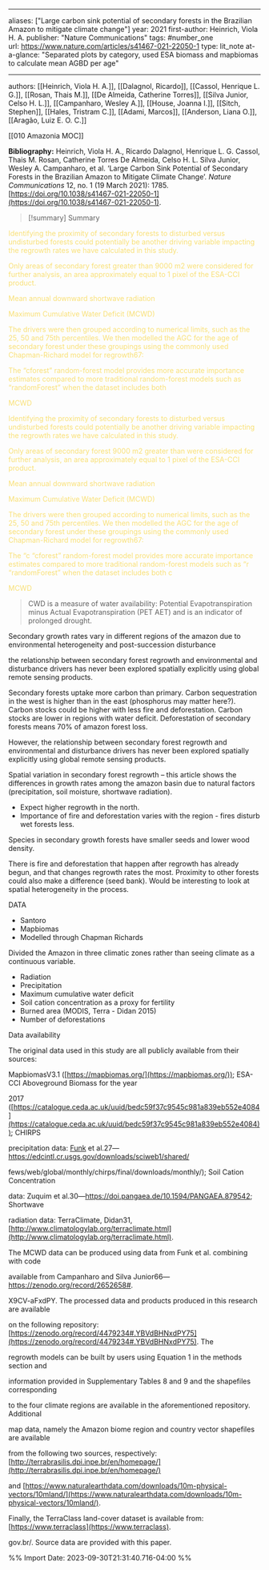   
---
aliases: ["Large carbon sink potential of secondary forests in the Brazilian Amazon to mitigate climate change"] 
year: 2021 
first-author: Heinrich, Viola H. A.
publisher: "Nature Communications" 
tags:   #number_one   
url: https://www.nature.com/articles/s41467-021-22050-1 
type: lit_note
at-a-glance: "Separated plots by category, used ESA biomass and mapbiomas to calculate mean AGBD per age"

--- 
authors: [[Heinrich, Viola H. A.]], [[Dalagnol, Ricardo]], [[Cassol, Henrique L. G.]], [[Rosan, Thais M.]], [[De Almeida, Catherine Torres]], [[Silva Junior, Celso H. L.]], [[Campanharo, Wesley A.]], [[House, Joanna I.]], [[Sitch, Stephen]], [[Hales, Tristram C.]], [[Adami, Marcos]], [[Anderson, Liana O.]], [[Aragão, Luiz E. O. C.]]

[[010 Amazonia MOC]]

**Bibliography:** Heinrich, Viola H. A., Ricardo Dalagnol, Henrique L. G. Cassol, Thais M. Rosan, Catherine Torres De Almeida, Celso H. L. Silva Junior, Wesley A. Campanharo, et al. ‘Large Carbon Sink Potential of Secondary Forests in the Brazilian Amazon to Mitigate Climate Change’. _Nature Communications_ 12, no. 1 (19 March 2021): 1785. [https://doi.org/10.1038/s41467-021-22050-1](https://doi.org/10.1038/s41467-021-22050-1). 

>[!summary] Summary
> 


<p>  <span style="color: #F9E076">Identifying the proximity of secondary forests to disturbed versus undisturbed forests could potentially be another driving variable impacting the regrowth rates we have calculated in this study.</span>  </p> <p>  <span style="color: #F9E076">Only areas of secondary forest greater than 9000 m2 were considered for further analysis, an area approximately equal to 1 pixel of the ESA-CCI product.</span>  </p> <p>  <span style="color: #F9E076">Mean annual downward shortwave radiation</span>  </p> <p>  <span style="color: #F9E076">Maximum Cumulative Water Deficit (MCWD)</span>  </p> <p>  <span style="color: #F9E076">The drivers were then grouped according to numerical limits, such as the 25, 50 and 75th percentiles. We then modelled the AGC for the age of secondary forest under these groupings using the commonly used Chapman-Richard model for regrowth67:</span>  </p> <p>  <span style="color: #F9E076">The “cforest” random-forest model provides more accurate importance estimates compared to more traditional random-forest models such as “randomForest” when the dataset includes both</span>  </p> <p>  <span style="color: #F9E076">MCWD</span>  </p> <p>  <span style="color: #F9E076">Identifying the proximity of secondary forests to disturbed versus undisturbed forests could potentially be another driving variable impacting the regrowth rates we have calculated in this study.</span>  </p> <p>  <span style="color: #F9E076">Only areas of secondary forest 9000 m2 greater than were considered for further analysis, an area approximately equal to 1 pixel of the ESA-CCI product.</span>  </p> <p>  <span style="color: #F9E076">Mean annual downward shortwave radiation</span>  </p> <p>  <span style="color: #F9E076">Maximum Cumulative Water Deficit (MCWD)</span>  </p> <p>  <span style="color: #F9E076">The drivers were then grouped according to numerical limits, such as the 25, 50 and 75th percentiles. We then modelled the AGC for the age of secondary forest under these groupings using the commonly used Chapman-Richard model for regrowth67:</span>  </p> <p>  <span style="color: #F9E076">The “c “cforest” random-forest model provides more accurate importance estimates compared to more traditional random-forest models such as “r “randomForest” when the dataset includes both c</span>  </p> <p>  <span style="color: #F9E076">MCWD</span>  </p> 
 

>CWD is a measure of water availability: Potential Evapotranspiration minus Actual Evapotranspiration (PET  AET) and is an indicator of prolonged drought. 


Secondary growth rates vary in different regions of the amazon due to environmental heterogeneity and post-succession disturbance 

the relationship between secondary forest regrowth and environmental and disturbance drivers has never been explored spatially explicitly using global remote sensing products.

Secondary forests uptake more carbon than primary. Carbon sequestration in the west is higher than in the east (phosphorus may matter here?). Carbon stocks could be higher with less fire and deforestation. Carbon stocks are lower in regions with water deficit. Deforestation of secondary forests means 70% of amazon forest loss. 

However, the relationship between secondary forest regrowth and environmental and disturbance drivers has never been explored spatially explicitly using global remote sensing products. 

Spatial variation in secondary forest regrowth – this article shows the differences in growth rates among the amazon basin due to natural factors (precipitation, soil moisture, shortwave radiation). 

- Expect higher regrowth in the north.
- Importance of fire and deforestation varies with the region - fires disturb wet forests less.

Species in secondary growth forests have smaller seeds and lower wood density. 

There is fire and deforestation that happen after regrowth has already begun, and that changes regrowth rates the most. Proximity to other forests could also make a difference (seed bank). Would be interesting to look at spatial heterogeneity in the process. 

DATA

- Santoro
- Mapbiomas
- Modelled through Chapman Richards

Divided the Amazon in three climatic zones rather than seeing climate as a continuous variable.

- Radiation
- Precipitation
- Maximum cumulative water deficit
- Soil cation concentration as a proxy for fertility
- Burned area (MODIS, Terra - Didan 2015)
- Number of deforestations

Data availability

The original data used in this study are all publicly available from their sources:

MapbiomasV3.1 ([https://mapbiomas.org/](https://mapbiomas.org/)); ESA-CCI Aboveground Biomass for the year

2017 ([https://catalogue.ceda.ac.uk/uuid/bedc59f37c9545c981a839eb552e4084](https://catalogue.ceda.ac.uk/uuid/bedc59f37c9545c981a839eb552e4084)); CHIRPS

precipitation data: [Funk](https://www.nature.com/articles/sdata201566) et al.27—https://edcintl.cr.usgs.gov/downloads/sciweb1/shared/

fews/web/global/monthly/chirps/final/downloads/monthly/); Soil Cation Concentration

data: Zuquim et al.30—https://doi.pangaea.de/10.1594/PANGAEA.879542; Shortwave

radiation data: TerraClimate, Didan31, [http://www.climatologylab.org/terraclimate.html](http://www.climatologylab.org/terraclimate.html).

The MCWD data can be produced using data from Funk et al. combining with code

available from Campanharo and Silva Junior66—https://zenodo.org/record/2652658#.

X9CV-aFxdPY. The processed data and products produced in this research are available

on the following repository: [https://zenodo.org/record/4479234#.YBVdBHNxdPY75](https://zenodo.org/record/4479234#.YBVdBHNxdPY75). The

regrowth models can be built by users using Equation 1 in the methods section and

information provided in Supplementary Tables 8 and 9 and the shapefiles corresponding

to the four climate regions are available in the aforementioned repository. Additional

map data, namely the Amazon biome region and country vector shapefiles are available

from the following two sources, respectively: [http://terrabrasilis.dpi.inpe.br/en/homepage/](http://terrabrasilis.dpi.inpe.br/en/homepage/)

and [https://www.naturalearthdata.com/downloads/10m-physical-vectors/10mland/](https://www.naturalearthdata.com/downloads/10m-physical-vectors/10mland/).

Finally, the TerraClass land-cover dataset is available from: [https://www.terraclass](https://www.terraclass).

gov.br/. Source data are provided with this paper.


%% Import Date: 2023-09-30T21:31:40.716-04:00 %%
